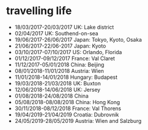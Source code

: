 travelling life
===============
- 18/03/2017-20/03/2017 UK: Lake district
- 02/04/2017 UK: Southend-on-sea
- 19/06/2017-26/06/2017 Japan: Tokyo, Kyoto, Osaka
- 21/06/2017-22/06-2017 Japan: Kyoto
- 03/10/2017-07/10/2017 US: Orlando, Florida
- 01/12/2017-09/12/2017 France: Val Claret
- 11/12/2017-05/01/2018 China: Beijing
- 08/01/2018-11/01/2018 Austria: Wien
- 11/01/2018-14/01/2018 Hungary: Budapest
- 19/03/2018-21/03/2018 UK: Buxton
- 12/06/2018-14/06/2018 UK: Jersey
- 01/08/2018-24/08/2018 China
- 05/08/2018-08/08/2018 China: Hong Kong
- 30/11/2018-08/12/2018 France: Val Thorens
- 19/04/2019-21/04/2019 Croatia: Dubrovnik
- 24/05/2019-28/05/2019 Austria: Wien and Salzburg

